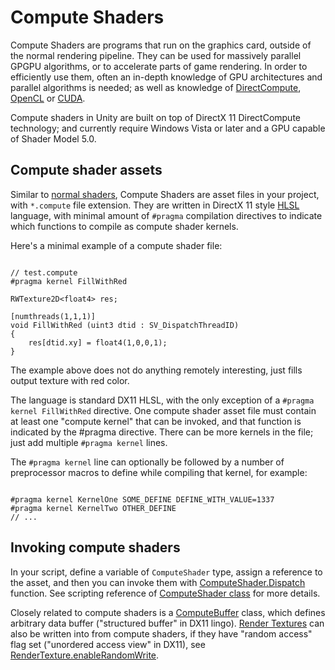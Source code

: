 Compute Shaders
===============


Compute Shaders are programs that run on the graphics card, outside of the normal rendering pipeline. They can be used for massively parallel GPGPU algorithms, or to accelerate parts of game rendering. In order to efficiently use them, often an in-depth knowledge of GPU architectures and parallel algorithms is needed; as well as knowledge of [DirectCompute](http://msdn.microsoft.com/en-us/library/windows/desktop/ff476331.aspx.md), [OpenCL](http://en.wikipedia.org/wiki/OpenCL.md) or [CUDA](http://en.wikipedia.org/wiki/CUDA.md).

Compute shaders in Unity are built on top of DirectX 11 DirectCompute technology; and currently require Windows Vista or later and a GPU capable of Shader Model 5.0.

Compute shader assets
---------------------


Similar to [normal shaders](Shaders.md), Compute Shaders are asset files in your project, with `*.compute` file extension. They are written in DirectX 11 style [HLSL](http://msdn.microsoft.com/en-us/library/windows/desktop/bb509561.aspx.md) language, with minimal amount of `#pragma` compilation directives to indicate which functions to compile as compute shader kernels.

Here's a minimal example of a compute shader file:
````

// test.compute
#pragma kernel FillWithRed

RWTexture2D<float4> res;

[numthreads(1,1,1)]
void FillWithRed (uint3 dtid : SV_DispatchThreadID)
{
    res[dtid.xy] = float4(1,0,0,1);
}

````
The example above does not do anything remotely interesting, just fills output texture with red color.

The language is standard DX11 HLSL, with the only exception of a `#pragma kernel FillWithRed` directive. One compute shader asset file must contain at least one "compute kernel" that can be invoked, and that function is indicated by the #pragma directive. There can be more kernels in the file; just add multiple `#pragma kernel` lines.

The `#pragma kernel` line can optionally be followed by a number of preprocessor macros to define while compiling that kernel, for example:
````

#pragma kernel KernelOne SOME_DEFINE DEFINE_WITH_VALUE=1337
#pragma kernel KernelTwo OTHER_DEFINE
// ...

````


Invoking compute shaders
------------------------


In your script, define a variable of `ComputeShader` type, assign a reference to the asset, and then you can invoke them with [ComputeShader.Dispatch](ScriptRef:ComputeShader.Dispatch.html) function. See scripting reference of [ComputeShader class](ScriptRef:ComputeShader.html) for more details.

Closely related to compute shaders is a [ComputeBuffer](ScriptRef:ComputeBuffer.html) class, which defines arbitrary data buffer ("structured buffer" in DX11 lingo). [Render Textures](ScriptRef:RenderTexture.html) can also be written into from compute shaders, if they have "random access" flag set ("unordered access view" in DX11), see [RenderTexture.enableRandomWrite](ScriptRef:RenderTexture-enableRandomWrite.html).
